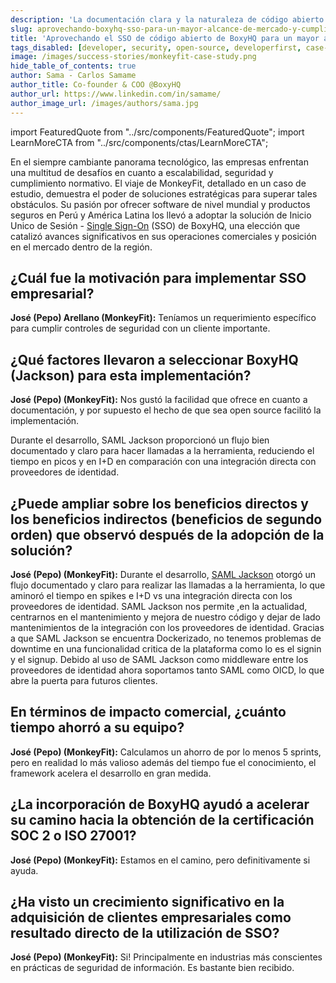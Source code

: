 ```yaml
---
description: 'La documentación clara y la naturaleza de código abierto hicieron de BoxyHQ (SAML Jackson) la opción SSO perfecta para MonkeyFit. Lea el estudio de caso.'
slug: aprovechando-boxyhq-sso-para-un-mayor-alcance-de-mercado-y-cumplimiento-monkeyfit
title: 'Aprovechando el SSO de código abierto de BoxyHQ para un mayor alcance y cumplimiento del mercado: MonkeyFit'
tags_disabled: [developer, security, open-source, developerfirst, case-study]
image: /images/success-stories/monkeyfit-case-study.png
hide_table_of_contents: true
author: Sama - Carlos Samame
author_title: Co-founder & COO @BoxyHQ
author_url: https://www.linkedin.com/in/samame/
author_image_url: /images/authors/sama.jpg
---
```


import FeaturedQuote from "../src/components/FeaturedQuote";
import LearnMoreCTA from "../src/components/ctas/LearnMoreCTA";

En el siempre cambiante panorama tecnológico, las empresas enfrentan una multitud de desafíos en cuanto a escalabilidad, seguridad y cumplimiento normativo. El viaje de MonkeyFit, detallado en un caso de estudio, demuestra el poder de soluciones estratégicas para superar tales obstáculos. Su pasión por ofrecer software de nivel mundial y productos seguros en Perú y América Latina los llevó a adoptar la solución de Inicio Unico de Sesión - [Single Sign-On](/enterprise-sso) (SSO) de BoxyHQ, una elección que catalizó avances significativos en sus operaciones comerciales y posición en el mercado dentro de la región.

<LearnMoreCTA label="Read the interview in English" newWindow={false} url="/blog/leveraging-boxyhqs-open-source-sso-for-greater-market-reach-and-compliance-monkeyfit" />

## ¿Cuál fue la motivación para implementar SSO empresarial?

**José (Pepo) Arellano (MonkeyFit):** Teníamos un requerimiento específico para cumplir controles de seguridad con un cliente importante.

## ¿Qué factores llevaron a seleccionar BoxyHQ (Jackson) para esta implementación?

**José (Pepo) (MonkeyFit):** Nos gustó la facilidad que ofrece en cuanto a documentación, y por supuesto el hecho de que sea open source facilitó la implementación.

<FeaturedQuote personName="José (Pepo) Arellano" personRole="CEO & Cofundador - MonkeyFit" pictureSrc="/images/success-stories/jose-pepo-arellano-monkeyfit">
 Durante el desarrollo, SAML Jackson proporcionó un flujo bien documentado y claro para hacer llamadas a la herramienta, reduciendo el tiempo en picos y en I+D en comparación con una integración directa con proveedores de identidad.
</FeaturedQuote>

## ¿Puede ampliar sobre los beneficios directos y los beneficios indirectos (beneficios de segundo orden) que observó después de la adopción de la solución?

**José (Pepo) (MonkeyFit):** Durante el desarrollo, [SAML Jackson](https://github.com/boxyhq/jackson) otorgó un flujo documentado y claro para realizar las llamadas a la herramienta, lo que aminoró el tiempo en spikes e I+D vs una integración directa con los proveedores de identidad. SAML Jackson nos permite ,en la actualidad, centrarnos en el mantenimiento y mejora de nuestro código y dejar de lado mantenimientos de la integración con los proveedores de identidad. Gracias a que SAML Jackson se encuentra Dockerizado, no tenemos problemas de downtime en una funcionalidad critica de la plataforma como lo es el signin y el signup. Debido al uso de SAML Jackson como middleware entre los proveedores de identidad ahora soportamos tanto SAML como OICD, lo que abre la puerta para futuros clientes.

## En términos de impacto comercial, ¿cuánto tiempo ahorró a su equipo?

**José (Pepo) (MonkeyFit):** Calculamos un ahorro de por lo menos 5 sprints, pero en realidad lo más valioso además del tiempo fue el conocimiento, el framework acelera el desarrollo en gran medida.

## ¿La incorporación de BoxyHQ ayudó a acelerar su camino hacia la obtención de la certificación SOC 2 o ISO 27001?

**José (Pepo) (MonkeyFit):** Estamos en el camino, pero definitivamente si ayuda.

## ¿Ha visto un crecimiento significativo en la adquisición de clientes empresariales como resultado directo de la utilización de SSO?

**José (Pepo) (MonkeyFit):** Si! Principalmente en industrias más conscientes en prácticas de seguridad de información. Es bastante bien recibido.

<LearnMoreCTA label="Lea la historia de éxito de MonkeyFit" newWindow={false} url="/success-stories/elevando-los-estandares-de-seguridad-latam-la-historia-de-exito-de-monkeyfit-boxyhq" />
